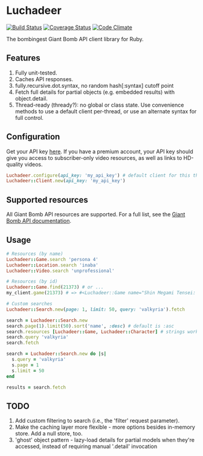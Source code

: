 # Luchadeer

[![Build Status](https://travis-ci.org/paulfri/luchadeer.png?branch=master)][build]
[![Coverage Status](https://coveralls.io/repos/paulfri/luchadeer/badge.png?branch=master)][coverage]
[![Code Climate](https://codeclimate.com/github/paulfri/luchadeer.png)][grade]

[build]: https://travis-ci.org/paulfri/luchadeer
[coverage]: https://coveralls.io/r/paulfri/luchadeer?branch=master
[grade]: https://codeclimate.com/github/paulfri/luchadeer

The bombingest Giant Bomb API client library for Ruby.

## Features
1. Fully unit-tested.
2. Caches API responses.
3. fully.recursive.dot.syntax, no random hash[:syntax] cutoff point
4. Fetch full details for partial objects (e.g. embedded results) with object.detail.
5. Thread-ready (thready?): no global or class state. Use convenience methods to use a default client per-thread, or use an alternate syntax for full control.

## Configuration
Get your API key [here](http://www.giantbomb.com/api). If you have a premium account, your API key should give you access to subscriber-only video resources, as well as links to HD-quality videos.

```ruby
Luchadeer.configure(api_key: 'my_api_key') # default client for this thread
Luchadeer::Client.new(api_key: 'my_api_key')
```

## Supported resources
All Giant Bomb API resources are supported. For a full list, see the [Giant Bomb API documentation][docs].

[docs]: http://www.giantbomb.com/api/documentation

## Usage

```ruby
# Resources (by name)
Luchadeer::Game.search 'persona 4'
Luchadeer::Location.search 'inaba'
Luchadeer::Video.search 'unprofessional'

# Resources (by id)
Luchadeer::Game.find(21373) # or ...
my_client.game(21373) # => #<Luchadeer::Game name="Shin Megami Tensei: Persona 4" ...>

# Custom searches
Luchadeer::Search.new(page: 1, limit: 50, query: 'valkyria').fetch

search = Luchadeer::Search.new
search.page(1).limit(50).sort('name', :desc) # default is :asc
search.resources [Luchadeer::Game, Luchadeer::Character] # strings work too
search.query 'valkyria'
search.fetch

search = Luchadeer::Search.new do |s|
  s.query = 'valkyria'
  s.page = 1
  s.limit = 50
end

results = search.fetch
```

## TODO
1. Add custom filtering to search (i.e., the 'filter' request parameter).
2. Make the caching layer more flexible - more options besides in-memory store. Add a null store, too.
3. 'ghost' object pattern - lazy-load details for partial models when they're accessed, instead of requiring manual '.detail' invocation
